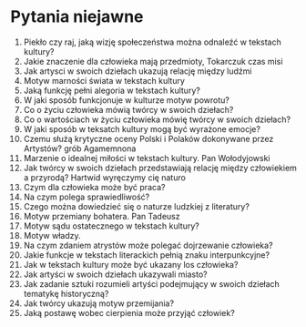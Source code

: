 # Pytania niejawne

1. Piekło czy raj, jaką wizję społeczeństwa można odnaleźć w tekstach kultury?
2. Jakie znaczenie dla człowieka mają przedmioty, Tokarczuk czas misi
3. Jak artysci w swoich dziełach ukazują relację między ludźmi
4. Motyw marności świata w tekstach kultury
5. Jaką funkcję pełni alegoria w tekstach kultury?
6. W jaki sposób funkcjonuje w kulturze motyw powrotu?
7. Co o życiu człowieka mówią twórcy w swoich dziełach?
8. Co o wartościach w życiu człowieka mówię twórcy w swoich dziełach?
9. W jaki sposób w teksatch kultury mogą być wyrażone emocje?
10. Czemu służą krytyczne oceny Polski i Polaków dokonywane przez Artystów? grób Agamemnona
11. Marzenie o idealnej miłości w tekstach kultury. Pan Wołodyjowski
12. Jak twórcy w swoich dziełach przedstawiają relację między człowiekiem a przyrodą? Hartwid wyręczymy cię  naturo
13. Czym dla człowieka może być praca? 
14. Na czym polega sprawiedliwość?
15. Czego można dowiedzieć się o naturze ludzkiej z literatury?
16. Motyw przemiany bohatera. Pan Tadeusz
17. Motyw sądu ostatecznego w tekstach kultury?
18. Motyw władzy.
19. Na czym zdaniem atrystów może polegać dojrzewanie człowieka?
20. Jakie funkcje w tekstach literackich pełnią znaku interpunkcyjne?
21. Jak w tekstach kultury może być ukazany los człowieka?
22. Jak artyści w swoich dziełach ukazywali miasto?
23. Jak zadanie sztuki rozumieli artyści podejmujący w swoich dziełach tematykę historyczną?
24. Jak twórcy ukazują motyw przemijania?
25. Jaką postawę wobec cierpienia może przyjąć człowiek?